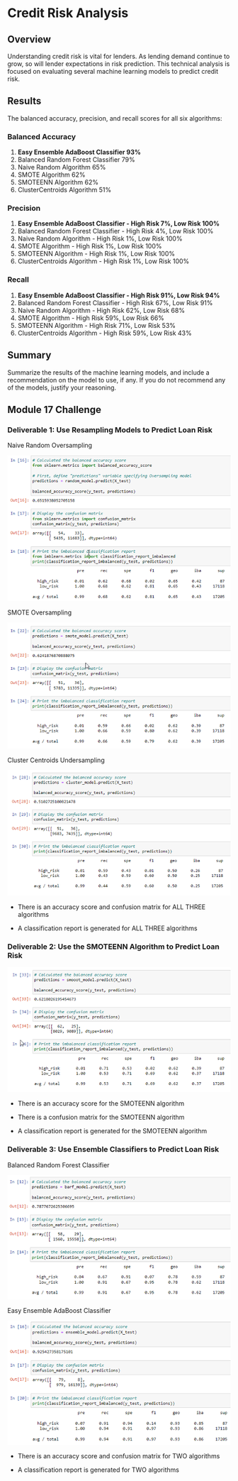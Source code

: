 # Credit Risk Analysis

## Overview

Understanding credit risk is vital for lenders. As lending demand continue to grow, so will lender expectations in risk prediction. This technical analysis is focused on evaluating several machine learning models to predict credit risk. 

## Results

The balanced accuracy, precision, and recall scores for all six algorithms:

### Balanced Accuracy
 1. **Easy Ensemble AdaBoost Classifier 93%**
 2. Balanced Random Forest Classifier 79%
 3. Naive Random Algorithm 65%
 4. SMOTE Algorithm 62%
 5. SMOTEENN Algorithm 62%
 6. ClusterCentroids Algorithm 51%

### Precision
 1. **Easy Ensemble AdaBoost Classifier - High Risk 7%, Low Risk 100%**
 2. Balanced Random Forest Classifier - High Risk 4%, Low Risk 100%
 3. Naive Random Algorithm - High Risk 1%, Low Risk 100%
 4. SMOTE Algorithm - High Risk 1%, Low Risk 100%
 5. SMOTEENN Algorithm - High Risk 1%, Low Risk 100%
 6. ClusterCentroids Algorithm - High Risk 1%, Low Risk 100%

### Recall
 1.  **Easy Ensemble AdaBoost Classifier - High Risk 91%, Low Risk 94%**
 2.  Balanced Random Forest Classifier - High Risk 67%, Low Risk 91%
 3.  Naive Random Algorithm - High Risk 62%, Low Risk 68%
 4.  SMOTE Algorithm - High Risk 59%, Low Risk 66%
 5.  SMOTEENN Algorithm - High Risk 71%, Low Risk 53%
 6.  ClusterCentroids Algorithm - High Risk 59%, Low Risk 43%

## Summary

Summarize the results of the machine learning models, and include a recommendation on the model to use, if any. If you do not recommend any of the models, justify your reasoning.

## Module 17 Challenge

### Deliverable 1: Use Resampling Models to Predict Loan Risk

Naive Random Oversampling

![Naive Random Oversampling Image](https://github.com/krisnagoda/Credit_Risk_Analysis/blob/cd583f367d1bc3e633b8039fb2994a197dbdb8b0/Naive_Random_Oversampling.png)

SMOTE Oversampling

![SMOTE Oversampling Image](https://github.com/krisnagoda/Credit_Risk_Analysis/blob/cd583f367d1bc3e633b8039fb2994a197dbdb8b0/SMOTE_Oversampling.png)

Cluster Centroids Undersampling

![Cluster Centroids Undersampling Image](https://github.com/krisnagoda/Credit_Risk_Analysis/blob/cd583f367d1bc3e633b8039fb2994a197dbdb8b0/Cluster_Centroids_Undersampling.png)

 - There is an accuracy score and confusion matrix for ALL THREE algorithms

 - A classification report is generated for ALL THREE algorithms

### Deliverable 2: Use the SMOTEENN Algorithm to Predict Loan Risk

![SMOTEENN_Combo_Sampling_Image](https://github.com/krisnagoda/Credit_Risk_Analysis/blob/4069d1cc75f4ef240be56cc663c7cad94da969de/SMOTEENN_Combo_Sample.png)

 - There is an accuracy score for the SMOTEENN algorithm

 - There is a confusion matrix for the SMOTEENN algorithm

 - A classification report is generated for the SMOTEENN algorithm

### Deliverable 3: Use Ensemble Classifiers to Predict Loan Risk

Balanced Random Forest Classifier

![Balanced Random Forest Classifier Image](https://github.com/krisnagoda/Credit_Risk_Analysis/blob/4069d1cc75f4ef240be56cc663c7cad94da969de/Balanced_Random_Forest_Classifier.png)

Easy Ensemble AdaBoost Classifier

![Easy Ensemble AdaBoost Classifier](https://github.com/krisnagoda/Credit_Risk_Analysis/blob/4069d1cc75f4ef240be56cc663c7cad94da969de/Easy_Ensemble_AdaBoost_Classifier.png)

 - There is an accuracy score and confusion matrix for TWO algorithms

 - A classification report is generated for TWO algorithms
